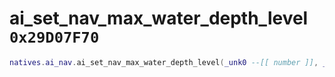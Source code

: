 # ai_set_nav_max_water_depth_level `0x29D07F70`

```lua
natives.ai_nav.ai_set_nav_max_water_depth_level(_unk0 --[[ number ]], _unk1 --[[ number ]])
```